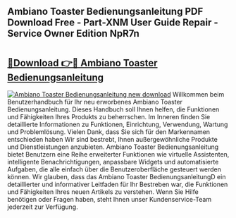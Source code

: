 ## Ambiano Toaster Bedienungsanleitung PDF Download Free - Part-XNM User Guide Repair - Service Owner Edition NpR7n

# <h2><a href="http://df1zay.blite.top/?on=Ambiano+Toaster+Bedienungsanleitung">🔗Download 👉🔴 Ambiano Toaster Bedienungsanleitung</a></h2>

[![Ambiano Toaster Bedienungsanleitung new download](https://i.imgur.com/lujVjoI.png)](http://df1zay.blite.top/?on=Ambiano+Toaster+Bedienungsanleitung)
Willkommen beim Benutzerhandbuch für Ihr neu erworbenes Ambiano Toaster Bedienungsanleitung. Dieses Handbuch soll Ihnen helfen, die Funktionen und Fähigkeiten Ihres Produkts zu beherrschen. Im Inneren finden Sie detaillierte Informationen zu Funktionen, Einrichtung, Verwendung, Wartung und Problemlösung. Vielen Dank, dass Sie sich für den Markennamen entschieden haben Wir sind bestrebt, Ihnen außergewöhnliche Produkte und Dienstleistungen anzubieten. Ambiano Toaster Bedienungsanleitung bietet Benutzern eine Reihe erweiterter Funktionen wie virtuelle Assistenten, intelligente Benachrichtigungen, anpassbare Widgets und automatisierte Aufgaben, die alle einfach über die Benutzeroberfläche gesteuert werden können. Wir glauben, dass das Ambiano Toaster BedienungsanleitungD ein detaillierter und informativer Leitfaden für Ihr Bestreben war, die Funktionen und Fähigkeiten Ihres neuen Artikels zu verstehen. Wenn Sie Hilfe benötigen oder Fragen haben, steht Ihnen unser Kundenservice-Team jederzeit zur Verfügung.
